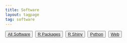 ```yaml
---
title: Software
layout: tagpage
tag: software
---
```

<button class="button"><a class="linkbutton" href="/tag/software">
  All Software
</a></button>&nbsp;
<button class="button"><a class="linkbutton" href="/tag/r-package">
  R Packages
</a></button>&nbsp;
<button class="button"><a class="linkbutton" href="/tag/r-shiny">
  R Shiny
</a></button>&nbsp;
<button class="button"><a class="linkbutton" href="/tag/python">
  Python
</a></button>&nbsp;
<button class="button"><a class="linkbutton" href="/tag/web">
  Web
</a></button>